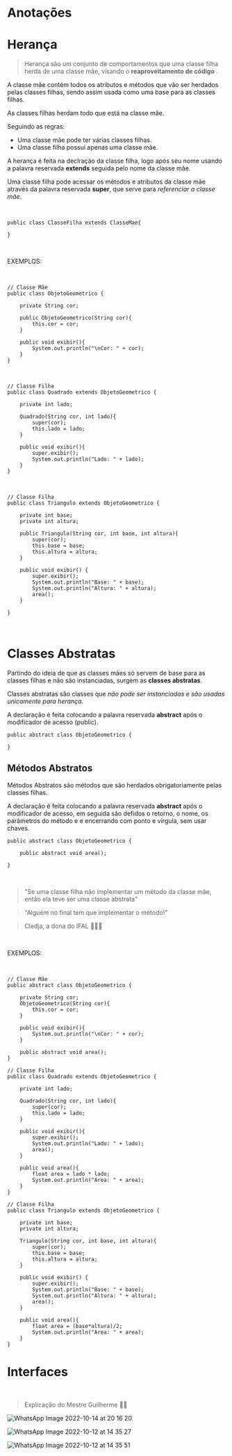 # Anotações

# Herança

> Herança são um conjunto de comportamentos que uma classe filha herda de uma classe mãe, visando o **reaproveitamento de código** .

A classe mãe contém todos os atributos e métodos que vão ser herdados pelas classes filhas, sendo assim usada como uma base para as classes filhas.

As classes filhas herdam todo que está na classe mãe.

Seguindo as regras:

+ Uma classe mãe pode ter várias classes filhas.
+ Uma classe filha possui apenas uma classe mãe.

A herança é feita na declração da classe filha, logo após seu nome usando a palavra reservada **extends** seguida pelo nome da classe mãe.

Uma classe filha pode acessar os métodos e atributos da classe mãe através da palavra reservada **super**, que serve para *referenciar a classe mãe*.

<br>

~~~
public class ClasseFilha extends ClasseMae{

}
~~~

<br>

EXEMPLOS:

<br>

~~~
// Classe Mãe
public class ObjetoGeometrico {
    
    private String cor;

    public ObjetoGeometrico(String cor){
        this.cor = cor;
    }
    
    public void exibir(){
        System.out.println("\nCor: " + cor);
    }
}    
~~~

<br>

~~~
// Classe Filha
public class Quadrado extends ObjetoGeometrico {

    private int lado;

    Quadrado(String cor, int lado){
        super(cor);
        this.lado = lado;
    }

    public void exibir(){
        super.exibir();
        System.out.println("Lado: " + lado);
    }
}
~~~

<br>

~~~
// Classe Filha
public class Triangulo extends ObjetoGeometrico {

    private int base;
    private int altura;

    public Triangulo(String cor, int base, int altura){
        super(cor);
        this.base = base;
        this.altura = altura;
    }

    public void exibir() {
        super.exibir();
        System.out.println("Base: " + base);
        System.out.println("Altura: " + altura);
        area();
    }
    
}
~~~

<br>

# Classes Abstratas

Partindo do ideia de que as classes mães só servem de base para as classes filhas e não são instanciadas, surgem as **classes abstratas**.

Classes abstratas são classes que *não pode ser instanciadas e são usadas unicamente para herança*.

A declaração é feita colocando a palavra reservada **abstract** após o modificador de acesso (public).

~~~
public abstract class ObjetoGeometrico {
    
}
~~~

## Métodos Abstratos

Métodos Abstratos são métodos que são herdados obrigatoriamente pelas classes filhas.

A declaração é feita colocando a palavra reservada **abstract** após o modificador de acesso, em seguida são defidos o retorno, o nome, os parâmetros do método e e encerrando com ponto e vírgula, sem usar chaves.

~~~
public abstract class ObjetoGeometrico {

    public abstract void area();

}
~~~

<br>

> "Se uma classe filha não implementar um método da classe mãe, então ela teve ser uma classe abstrata"

> "Alguém no final tem que implementar o método!"

>  Cledja, a dona do IFAL 🛐🛐🛐

<br>

EXEMPLOS:

<br>

~~~
// Classe Mãe
public abstract class ObjetoGeometrico {
    
    private String cor;
    ObjetoGeometrico(String cor){
        this.cor = cor;
    }
    
    public void exibir(){
        System.out.println("\nCor: " + cor);
    }

    public abstract void area();
}
~~~

~~~
// Classe Filha
public class Quadrado extends ObjetoGeometrico {

    private int lado;

    Quadrado(String cor, int lado){
        super(cor);
        this.lado = lado;
    }

    public void exibir(){
        super.exibir();
        System.out.println("Lado: " + lado);
        area();
    }

    public void area(){
        float area = lado * lado;
        System.out.println("Area: " + area);
    }
}
~~~

~~~
// Classe Filha
public class Triangulo extends ObjetoGeometrico {

    private int base;
    private int altura;

    Triangulo(String cor, int base, int altura){
        super(cor);
        this.base = base;
        this.altura = altura;
    }

    public void exibir() {
        super.exibir();
        System.out.println("Base: " + base);
        System.out.println("Altura: " + altura);
        area();
    }

    public void area(){
        float area = (base*altura)/2;
        System.out.println("Area: " + area);
    }
}
~~~

# Interfaces

<br>

> Explicação do Mestre Guilherme 🛐😎

![WhatsApp Image 2022-10-14 at 20 16 20](https://user-images.githubusercontent.com/94010073/195956745-3dba9ec2-1a9d-47d3-8777-522386eaf23d.jpeg)

![WhatsApp Image 2022-10-12 at 14 35 27](https://user-images.githubusercontent.com/94010073/195956825-be71874f-2caf-4b7d-9383-30ed99c4fec9.jpeg)

![WhatsApp Image 2022-10-12 at 14 35 51](https://user-images.githubusercontent.com/94010073/195956837-a8c9aed8-b66d-4fe4-939a-b2bed4b02458.jpeg)


